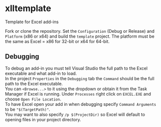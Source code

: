 # xlltemplate

Template for Excel add-ins

Fork or clone the repository. Set the `Configuration` (Debug or Release) and `Platform` (x86 or x64) and build the `template` project.  The platform must be the same as Excel = x86 for 32-bit or x64 for 64-bit.

## Debugging

To debug an add-in you must tell Visual Studio the full path to the Excel executable and what add-in to load.  
In the project `Properties` in the `Debugging` tab the `Command` should be the full path to the Excel executable.  
You can `<Browse...>` to it using the dropdown or obtain it from the Task Manager if Excel is running. Under `Processes`
right click on `EXCEL.EXE` and choose `Open File Location`.  
To have Excel open your add in when debugging specify `Command Arguments` to be `"$(TargetPath)"`.  
You may want to also specify `/p $(ProjectDir)` so Excel will default to opening files in your project directory.
